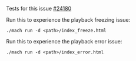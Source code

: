 Tests for this issue [#24180](https://github.com/servo/servo/issues/24180)

Run this to experience the playback freezing issue:

`./mach run -d <path>/index_freeze.html`

Run this to experience the playback error issue:

`./mach run -d <path>/index_error.html`

